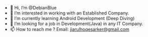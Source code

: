 - 👋 Hi, I’m @DebianBlue
- 👀 I’m interested in working with an Established Company.
- 🌱 I’m currently learning Android Development (Deep Diving)
- 💞️ I’m looking for a job in Development(Java) in any IT Company.
- 📫 How to reach me ? Email: jiarulhoqesarker@gmail.com

<!---
DebianBlue/DebianBlue is a ✨ special ✨ repository because its `README.md` (this file) appears on your GitHub profile.
You can click the Preview link to take a look at your changes.
--->
